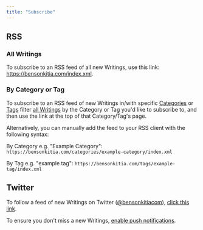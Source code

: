 ```yaml
---
title: "Subscribe"
---
```


## RSS

### All Writings

To subscribe to an RSS feed of all new Writings, use this link: <https://bensonkitia.com/index.xml>.

### By Category or Tag

To subscribe to an RSS feed of new Writings in/with specific [Categories](/categories) or [Tags](/tags) filter [all Writings](/writings) by the Category or Tag you'd like to subscribe to, and then use the link at the top of that Category/Tag's page.

Alternatively, you can manually add the feed to your RSS client with the following syntax:

By Category e.g. "Example Category": `https://bensonkitia.com/categories/example-category/index.xml`

By Tag e.g. "example tag": `https://bensonkitia.com/tags/example-tag/index.xml`

## Twitter

To follow a feed of new Writings on Twitter ([@bensonkitiacom](https://twitter.com/bensonkitiacom)), [click this link](https://twitter.com/intent/follow?user_id=1478191446410813441).

To ensure you don't miss a new Writings, [enable push notifications](https://help.twitter.com/en/managing-your-account/notifications-on-mobile-devices).
